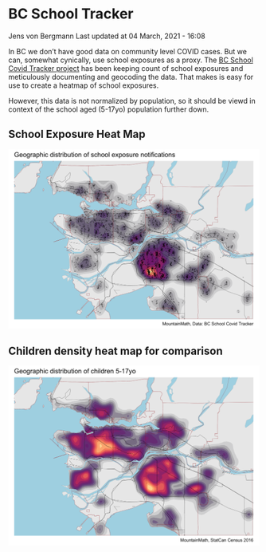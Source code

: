 BC School Tracker
================
Jens von Bergmann
Last updated at 04 March, 2021 - 16:08

In BC we don’t have good data on community level COVID cases. But we
can, somewhat cynically, use school exposures as a proxy. The [BC School
Covid Tracker
project](https://bcschoolcovidtracker.knack.com/bc-school-covid-tracker#home/)
has been keeping count of school exposures and meticulously documenting
and geocoding the data. That makes is easy for use to create a heatmap
of school exposures.

However, this data is not normalized by population, so it should be
viewd in context of the school aged (5-17yo) population further down.

## School Exposure Heat Map

<img src="bc_school_tracker_files/figure-gfm/school-tracker-schools-1.png" width="1050" />

## Children density heat map for comparison

<img src="bc_school_tracker_files/figure-gfm/school-tracker-children-1.png" width="1050" />
